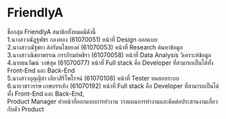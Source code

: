 # FriendlyA

ชื่อกลุ่ม FriendlyA สมาชิกทั้งหมดมีดังนี้ <br />
1.นางสาวณัฏฐพัชร กองทอง (61070051) หน้าที่ Design ออกแบบ <br />
2.นางสาวณัฐชยา ล้อรัตนไชยยงค์ (61070053) หน้าที่  Research ค้นหาข้อมูล <br />
3.นางสาวณิชยาพรรณ กรรภิรมย์พชิรา (61070058) หน้าที่  Data Analysis วิเคราะห์ข้อมูล <br />
4.นายธนวัฒน์ วงษ์สุด (61070077) หน้าที่  Full stack คือ Developer ที่สามารถเป็นได้ทั้ง Front-End และ Back-End <br />
5.นางสาวบุญญิสา เลียวสิริไพโรจน์ (61070108) หน้าที่  Tester ทดสอบระบบ <br />
6.นายวชรวรรษ เกษบรรเทิง (61070192) หน้าที่  Full stack คือ Developer ที่สามารถเป็นได้ทั้ง Front-End และ Back-End,   <br />
Product Manager ทำหน้าที่ออกแบบการทำงาน วางแผนการทำงานและติดต่อประสานงานเกี่ยวกับตัว Product
